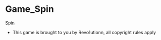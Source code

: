 # Game_Spin

[Spin](https://Revo1utionn.github.io/Game_Spin/GameSpin/index.html)

* This game is brought to you by Revo1utionn, all copyright rules apply

